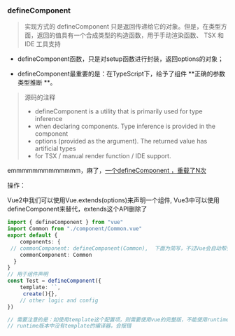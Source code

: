 ### defineComponent

> 实现方式的 defineComponent 只是返回传递给它的对象。但是，在类型方面，返回的值具有一个合成类型的构造函数，用于手动渲染函数、 TSX 和 IDE 工具支持

* defineComponent函数，只是对setup函数进行封装，返回options的对象；

* defineComponent最重要的是：在TypeScript下，给予了组件 **正确的参数类型推断 **。

> 源码的注释
>
> * defineComponent is a utility that is primarily used for type inference
> *  when declaring components. Type inference is provided in the component
> *  options (provided as the argument). The returned value has artificial types
> *  for TSX / manual render function / IDE support.

emmmmmmmmmmmmm，麻了，[一个defineComponent ，重载了N次](https://github.com/vuejs/vue-next/blob/870f2a7ba35245fd8c008d2ff666ea130a7e4704/packages/runtime-core/src/apiDefineComponent.ts)

操作：

Vue2中我们可以使用Vue.extends(options)来声明一个组件, Vue3中可以使用defineComponent来替代，extends这个API删除了

```ts
import { defineComponent } from "vue"
import Common from "./component/Common.vue"
export default {
	components: {
 // commonComponent: defineComponent(Common),  下面为简写，不过Vue会自动帮我们调用defineComponent
    commonComponent: Common
  }
}
// 用于组件声明
const Test = defineComponent({
	template: ``,
 	 create(){},
  	// other logic and config
})

// 需要注意的是：如使用template这个配置项，则需要使用vue的完整版，不能使用runtime版本，因为
// runtime版本中没有template的编译器，会报错
```

